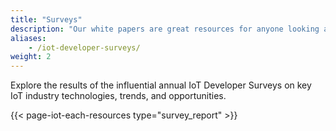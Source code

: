 ```yaml
---
title: "Surveys"
description: "Our white papers are great resources for anyone looking at understanding how open source can help build successful IoT solutions"
aliases:
    - /iot-developer-surveys/
weight: 2
---
```


Explore the results of the influential annual IoT Developer Surveys on key IoT industry technologies, trends, and opportunities.

{{< page-iot-each-resources type="survey_report" >}}
